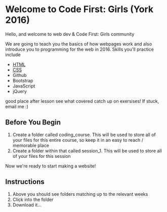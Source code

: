 # Welcome to Code First: Girls (York 2016)

Hello, and welcome to web dev & Code First: Girls community

We are going to teach you the basics of how webpages work and also introduce you to programming for the web in 2016.
Skills you'll practice include
* [HTML](https://github.com/james2406/CodeFirstGirls-York2016/tree/master/1-html%20)
* [CSS](https://github.com/james2406/CodeFirstGirls-York2016/tree/master/2-css%20)
* Github
* Bootstrap
* JavaScript
* jQuery

good place
after lesson
see what covered
catch up on exersises!
If stuck, email me :)

## Before You Begin

1. Create a folder called coding_course. This will be used to store all of your files for this entire course, so keep it in an easy to reach / memorable place
2. Create a folder within that called session_1. This will be used to store all of your files for this session

Now we're ready to start making a website!

## Instructions

1. Above you should see folders matching up to the relevant weeks
2. Click into the folder 
3. Download it...
